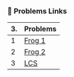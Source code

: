 ### 📌 **Problems Links**
| 3. | Problems |
|----|----------|
| 1 | [Frog 1](https://vjudge.net/contest/694272#problem/B) |
| 2 | [Frog 2](https://vjudge.net/contest/694272#problem/C) |
| 3 | [LCS](https://vjudge.net/contest/694272#problem/D) |
